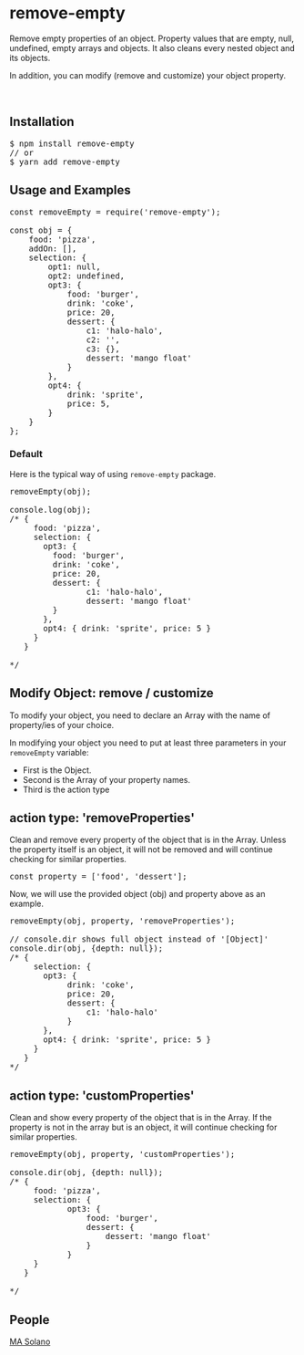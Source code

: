 # remove-empty

<p>
Remove empty properties of an object. Property values that are empty, 
null, undefined, empty arrays and objects. It also cleans every nested object and its objects.

In addition, you can modify (remove and customize) your object property. 
</p>

<br>

<h2>Installation</h2>

<pre>
$ npm install remove-empty
// or
$ yarn add remove-empty
</pre>

<h2>Usage and Examples</h2>

<pre>
const removeEmpty = require('remove-empty');

const obj = {
    food: 'pizza',
    addOn: [],
    selection: {
        opt1: null,
        opt2: undefined,
        opt3: {
            food: 'burger',
            drink: 'coke',
            price: 20,
            dessert: {
                c1: 'halo-halo',
                c2: '',
                c3: {},
                dessert: 'mango float'
            }
        },
        opt4: {
            drink: 'sprite',
            price: 5,
        }
    }
};
</pre>

<h3>Default</h3>
<p>Here is the typical way of using <code>remove-empty</code> package. </p>

<pre>
removeEmpty(obj);

console.log(obj);
/* {
     food: 'pizza',
     selection: {
       opt3: {
         food: 'burger',
         drink: 'coke',
         price: 20,
         dessert: { 
                c1: 'halo-halo', 
                dessert: 'mango float' 
         }
       },
       opt4: { drink: 'sprite', price: 5 }
     }
   }

*/
</pre>

<h2>Modify Object: remove / customize</h2>
<p>
To modify your object, you need to declare an Array with the name of property/ies of your choice.
</p>

<p>
In modifying your object you need to put at least three parameters in your <code>removeEmpty</code> variable:
</p>

<ul>
<li>First is the Object.</li>
<li>Second is the Array of your property names.</li>
<li>Third is the action type</li>
</ul>

<h2>action type: 'removeProperties'</h2>
<p>Clean and remove every property of the object that is in the Array.
Unless the property itself is an object, it will not be removed and will continue checking for similar properties.</p>

<pre>
const property = ['food', 'dessert'];
</pre>

<p>Now, we will use the provided object (obj) and property above as an example.</p>

<pre>
removeEmpty(obj, property, 'removeProperties');

// console.dir shows full object instead of '[Object]'
console.dir(obj, {depth: null});
/* {
     selection: {
       opt3: { 
            drink: 'coke',
            price: 20,
            dessert: {
                c1: 'halo-halo'
            }
       },
       opt4: { drink: 'sprite', price: 5 }
     }
   }
*/
</pre>

<h2>action type: 'customProperties'</h2>
<p>Clean and show every property of the object that is in the Array.
If the property is not in the array but is an object, it will continue checking for similar properties.</p>

<pre>
removeEmpty(obj, property, 'customProperties');

console.dir(obj, {depth: null});
/* {
     food: 'pizza',
     selection: { 
            opt3: {
                food: 'burger',
                dessert: {
                    dessert: 'mango float' 
                }
            }
     }
   }

*/
</pre>

<h2>People</h2>
<p>
 <a href="https://github.com/agnesorso">MA Solano</a>
</p>
